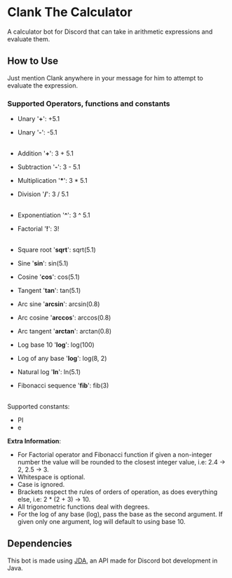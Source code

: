 # Clank The Calculator

A calculator bot for Discord that can take in arithmetic expressions and evaluate them.

## How to Use

Just mention Clank anywhere in your message for him to attempt to evaluate the expression.

### Supported Operators, functions and constants

- Unary '__+__': +5.1
- Unary '__-__': -5.1  
  <br>

- Addition '__+__': 3 + 5.1
- Subtraction '__-__': 3 - 5.1
- Multiplication '__*__': 3 * 5.1
- Division '__/__': 3 / 5.1  
  <br>

- Exponentiation '__^__': 3 ^ 5.1
- Factorial '__!__': 3!  
  <br>

- Square root '__sqrt__': sqrt(5.1)
- Sine '__sin__': sin(5.1)
- Cosine '__cos__': cos(5.1)
- Tangent '__tan__': tan(5.1)
- Arc sine '__arcsin__': arcsin(0.8)
- Arc cosine '__arccos__': arccos(0.8)
- Arc tangent '__arctan__': arctan(0.8)
- Log base 10 '__log__': log(100)
- Log of any base '__log__': log(8, 2)
- Natural log '__ln__': ln(5.1)
- Fibonacci sequence '__fib__': fib(3)  
  <br>

Supported constants:
- PI
- e

__Extra Information__:

- For Factorial operator and Fibonacci function if given a non-integer number the value will be rounded to the closest
  integer value, i.e: 2.4 -> 2, 2.5 -> 3.
- Whitespace is optional.
- Case is ignored.
- Brackets respect the rules of orders of operation, as does everything else, i.e: 2 * (2 + 3) -> 10.
- All trigonometric functions deal with degrees.
- For the log of any base (log), pass the base as the second argument. If given only one argument, log will default to using base 10.

## Dependencies

This bot is made using [JDA](https://github.com/DV8FromTheWorld/JDA), an API made for Discord bot development in Java.